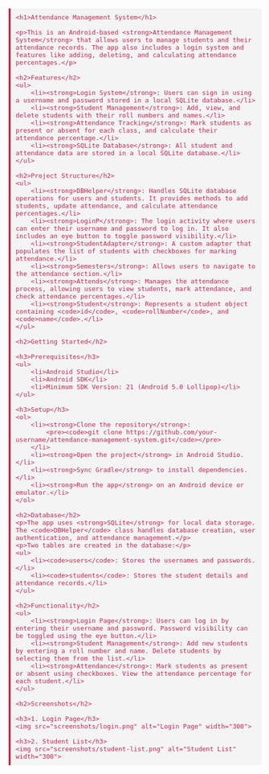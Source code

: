 <!DOCTYPE html>
<html lang="en">
<head>
    <meta charset="UTF-8">
    <meta name="viewport" content="width=device-width, initial-scale=1.0">
    <title>Attendance Management System</title>
    <style>
        body {
            font-family: Arial, sans-serif;
            margin: 20px;
        }
        h1, h2, h3 {
            color: #333;
        }
        ul {
            margin-left: 20px;
        }
        code {
            background-color: #f4f4f4;
            padding: 2px 4px;
            font-size: 90%;
            color: #c7254e;
        }
        pre {
            background-color: #f4f4f4;
            padding: 10px;
            border-left: 4px solid #c7254e;
            overflow-x: auto;
        }
    </style>
</head>
<body>

    <h1>Attendance Management System</h1>

    <p>This is an Android-based <strong>Attendance Management System</strong> that allows users to manage students and their attendance records. The app also includes a login system and features like adding, deleting, and calculating attendance percentages.</p>

    <h2>Features</h2>
    <ul>
        <li><strong>Login System</strong>: Users can sign in using a username and password stored in a local SQLite database.</li>
        <li><strong>Student Management</strong>: Add, view, and delete students with their roll numbers and names.</li>
        <li><strong>Attendance Tracking</strong>: Mark students as present or absent for each class, and calculate their attendance percentage.</li>
        <li><strong>SQLite Database</strong>: All student and attendance data are stored in a local SQLite database.</li>
    </ul>

    <h2>Project Structure</h2>
    <ul>
        <li><strong>DBHelper</strong>: Handles SQLite database operations for users and students. It provides methods to add students, update attendance, and calculate attendance percentages.</li>
        <li><strong>LoginP</strong>: The login activity where users can enter their username and password to log in. It also includes an eye button to toggle password visibility.</li>
        <li><strong>StudentAdapter</strong>: A custom adapter that populates the list of students with checkboxes for marking attendance.</li>
        <li><strong>Semesters</strong>: Allows users to navigate to the attendance section.</li>
        <li><strong>Attends</strong>: Manages the attendance process, allowing users to view students, mark attendance, and check attendance percentages.</li>
        <li><strong>Student</strong>: Represents a student object containing <code>id</code>, <code>rollNumber</code>, and <code>name</code>.</li>
    </ul>

    <h2>Getting Started</h2>

    <h3>Prerequisites</h3>
    <ul>
        <li>Android Studio</li>
        <li>Android SDK</li>
        <li>Minimum SDK Version: 21 (Android 5.0 Lollipop)</li>
    </ul>

    <h3>Setup</h3>
    <ol>
        <li><strong>Clone the repository</strong>:
            <pre><code>git clone https://github.com/your-username/attendance-management-system.git</code></pre>
        </li>
        <li><strong>Open the project</strong> in Android Studio.</li>
        <li><strong>Sync Gradle</strong> to install dependencies.</li>
        <li><strong>Run the app</strong> on an Android device or emulator.</li>
    </ol>

    <h2>Database</h2>
    <p>The app uses <strong>SQLite</strong> for local data storage. The <code>DBHelper</code> class handles database creation, user authentication, and attendance management.</p>
    <p>Two tables are created in the database:</p>
    <ul>
        <li><code>users</code>: Stores the usernames and passwords.</li>
        <li><code>students</code>: Stores the student details and attendance records.</li>
    </ul>

    <h2>Functionality</h2>
    <ul>
        <li><strong>Login Page</strong>: Users can log in by entering their username and password. Password visibility can be toggled using the eye button.</li>
        <li><strong>Student Management</strong>: Add new students by entering a roll number and name. Delete students by selecting them from the list.</li>
        <li><strong>Attendance</strong>: Mark students as present or absent using checkboxes. View the attendance percentage for each student.</li>
    </ul>

    <h2>Screenshots</h2>

    <h3>1. Login Page</h3>
    <img src="screenshots/login.png" alt="Login Page" width="300">

    <h3>2. Student List</h3>
    <img src="screenshots/student-list.png" alt="Student List" width="300">

</body>
</html>
